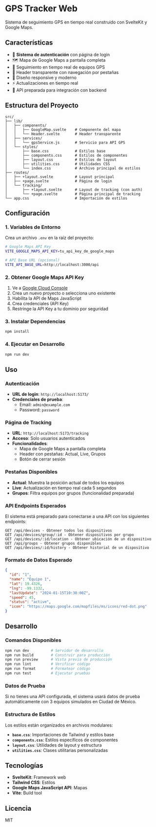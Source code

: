 # GPS Tracker Web

Sistema de seguimiento GPS en tiempo real construido con SvelteKit y Google Maps.

## Características

- 🔐 **Sistema de autenticación** con página de login
- 🗺️ Mapa de Google Maps a pantalla completa
- 📍 Seguimiento en tiempo real de equipos GPS
- 🎯 Header transparente con navegación por pestañas
- 📱 Diseño responsive y moderno
- ⚡ Actualizaciones en tiempo real
- 🔧 API preparada para integración con backend

## Estructura del Proyecto

```
src/
├── lib/
│   ├── components/
│   │   ├── GoogleMap.svelte    # Componente del mapa
│   │   └── Header.svelte       # Header transparente
│   ├── services/
│   │   └── gpsService.js       # Servicio para API GPS
│   └── styles/
│       ├── base.css            # Estilos base
│       ├── components.css      # Estilos de componentes
│       ├── layout.css          # Estilos de layout
│       ├── utilities.css       # Utilidades CSS
│       └── index.css           # Archivo principal de estilos
├── routes/
│   ├── +layout.svelte          # Layout principal
│   ├── +page.svelte            # Página de login
│   └── tracking/
│       ├── +layout.svelte      # Layout de tracking (con auth)
│       └── +page.svelte        # Página principal de tracking
└── app.css                     # Importación de estilos
```

## Configuración

### 1. Variables de Entorno

Crea un archivo `.env` en la raíz del proyecto:

```bash
# Google Maps API Key
VITE_GOOGLE_MAPS_API_KEY=tu_api_key_de_google_maps

# API Base URL (opcional)
VITE_API_BASE_URL=http://localhost:3000/api
```

### 2. Obtener Google Maps API Key

1. Ve a [Google Cloud Console](https://console.cloud.google.com/)
2. Crea un nuevo proyecto o selecciona uno existente
3. Habilita la API de Maps JavaScript
4. Crea credenciales (API Key)
5. Restringe la API Key a tu dominio por seguridad

### 3. Instalar Dependencias

```bash
npm install
```

### 4. Ejecutar en Desarrollo

```bash
npm run dev
```

## Uso

### Autenticación

- **URL de login**: `http://localhost:5173/`
- **Credenciales de prueba**:
  - Email: `admin@example.com`
  - Password: `password`

### Página de Tracking

- **URL**: `http://localhost:5173/tracking`
- **Acceso**: Solo usuarios autenticados
- **Funcionalidades**:
  - Mapa de Google Maps a pantalla completa
  - Header con pestañas: Actual, Live, Grupos
  - Botón de cerrar sesión

### Pestañas Disponibles

- **Actual**: Muestra la posición actual de todos los equipos
- **Live**: Actualización en tiempo real cada 5 segundos
- **Grupos**: Filtra equipos por grupos (funcionalidad preparada)

### API Endpoints Esperados

El sistema está preparado para conectarse a una API con los siguientes endpoints:

```
GET /api/devices - Obtener todos los dispositivos
GET /api/devices/group/:id - Obtener dispositivos por grupo
GET /api/devices/:id/location - Obtener ubicación de un dispositivo
GET /api/groups - Obtener grupos disponibles
GET /api/devices/:id/history - Obtener historial de un dispositivo
```

### Formato de Datos Esperado

```json
{
  "id": "1",
  "name": "Equipo 1",
  "lat": 19.4326,
  "lng": -99.1332,
  "lastUpdate": "2024-01-15T10:30:00Z",
  "speed": 45,
  "status": "active",
  "icon": "https://maps.google.com/mapfiles/ms/icons/red-dot.png"
}
```

## Desarrollo

### Comandos Disponibles

```bash
npm run dev          # Servidor de desarrollo
npm run build        # Construir para producción
npm run preview      # Vista previa de producción
npm run lint         # Verificar código
npm run format       # Formatear código
npm run test         # Ejecutar pruebas
```

### Datos de Prueba

Si no tienes una API configurada, el sistema usará datos de prueba automáticamente con 3 equipos simulados en Ciudad de México.

### Estructura de Estilos

Los estilos están organizados en archivos modulares:

- **`base.css`**: Importaciones de Tailwind y estilos base
- **`components.css`**: Estilos específicos de componentes
- **`layout.css`**: Utilidades de layout y estructura
- **`utilities.css`**: Clases utilitarias personalizadas

## Tecnologías

- **SvelteKit**: Framework web
- **Tailwind CSS**: Estilos
- **Google Maps JavaScript API**: Mapas
- **Vite**: Build tool

## Licencia

MIT
